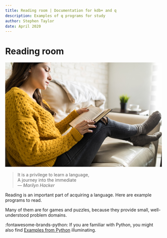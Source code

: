 ```yaml
---
title: Reading room | Documentation for kdb+ and q
description: Examples of q programs for study
author: Stephen Taylor
date: April 2020
---
```

# Reading room


![reading](../../img/reading.jpg)


> It is a privilege to learn a language,<br>
> A journey into the immediate<br>
> — _Marilyn Hacker_



Reading is an important part of acquiring a language. Here are example programs to read.

Many of them are for games and puzzles, because they provide small, well-understood problem domains.

:fontawesome-brands-python:
If you are familiar with Python, you might also find [Examples from Python](../python/examples/index.md) illuminating. 